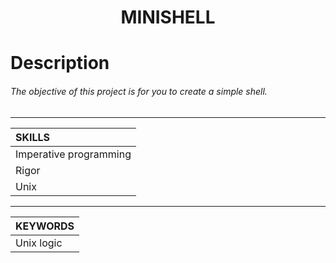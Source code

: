 <h1 align="center">
     MINISHELL
</h1>

# Description
###### The objective of this project is for you to create a simple shell.

-----------

| SKILLS |
| :--- |
| Imperative programming |
| Rigor |
| Unix |

-------------

| KEYWORDS |
| :--- |
| Unix logic |
